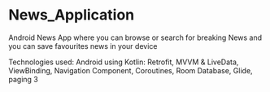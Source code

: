 # News_Application
 Android News App where you can browse or search for breaking News and you can save favourites news in your device

Technologies used:
Android using Kotlin: Retrofit, MVVM & LiveData, ViewBinding, Navigation Component, Coroutines, Room Database, Glide, paging 3

